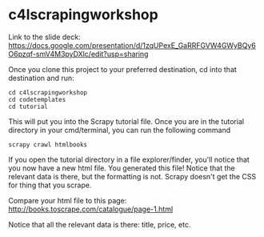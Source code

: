 # c4lscrapingworkshop

Link to the slide deck: https://docs.google.com/presentation/d/1zqUPexE_GaRRFGVW4GWyBQy6O6pzqf-smV4M3pyDXlc/edit?usp=sharing

Once you clone this project to your preferred destination, cd into that destination and run:
```
cd c4lscrapingworkshop
cd codetemplates
cd tutorial
```

This will put you into the Scrapy tutorial file. Once you are in the tutorial directory in your cmd/terminal, you can run the following command

```
scrapy crawl htmlbooks
```

If you open the tutorial directory in a file explorer/finder, you'll notice that you now have a new html file. You generated this file! Notice that the relevant data is there, but the formatting is not. Scrapy doesn't get the CSS for thing that you scrape.

Compare your html file to this page: http://books.toscrape.com/catalogue/page-1.html

Notice that all the relevant data is there: title, price, etc.
